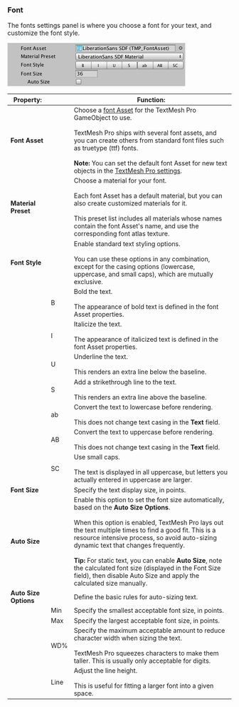 ### Font
The fonts settings panel is where you choose a font for your text, and customize the font style.

![Example image](../images/TMP_Object_Font.png)

|Property:||Function:|
|---------|-|---------|
|**Font Asset**||Choose a [font Asset](FontAssets.md) for the TextMesh Pro GameObject to use. <br/><br/> TextMesh Pro ships with several font assets, and you can create others from standard font files such as truetype (ttf) fonts. <br/><br/> **Note:** You can set the default font Asset for new text objects in the [TextMesh Pro settings](Settings.md).|
|**Material Preset**|| Choose a material for your font. <br/><br/> Each font Asset has a default material, but you can also create customized materials for it. <br/><br/> This preset list includes all materials whose names contain the font Asset's name, and use the corresponding font atlas texture.|
|**Font Style**|| Enable standard text styling options. <br/><br/> You can use these options in any combination, except for the casing options (lowercase, uppercase, and small caps), which are mutually exclusive. |
||B|Bold the text. <br/><br/> The appearance of bold text is defined in the font Asset properties.|
||I|Italicize the text. <br/><br/> The appearance of italicized text is defined in the font Asset properties.|
||U| Underline the text. <br/><br/> This renders an extra line below the baseline.|
||S|Add a strikethrough line to the text. <br/><br/> This renders an extra line above the baseline.|
||ab| Convert the text to lowercase before rendering. <br/><br/> This does not change text casing in the **Text** field.|
||AB|Convert the text to uppercase before rendering. <br/><br/> This does not change text casing in the **Text** field. |
||SC|Use small caps. <br/><br/> The text is displayed in all uppercase, but letters you actually entered in uppercase are larger.|
|**Font Size**||Specify the text display size, in points.|
|**Auto Size**||Enable this option to set the font size automatically, based on the **Auto Size Options**. <br/><br/> When this option is enabled, TextMesh Pro lays out the text multiple times to find a good fit. This is a resource intensive process, so avoid auto-sizing dynamic text that changes frequently. <br/><br/> **Tip:** For static text, you can enable **Auto Size**, note the calculated font size (displayed  in the Font Size field), then disable Auto Size and apply the calculated size manually.
|**Auto Size Options**||Define the basic rules for auto-sizing text.|
||Min|Specify the smallest acceptable font size, in points.|
||Max|Specify the largest acceptable font size, in points.|
||WD%|Specify the maximum acceptable amount to reduce character width when sizing the text. <br/><br/> TextMesh Pro squeezes characters to make them taller. This is usually only acceptable for digits.|
||Line|Adjust the line height. <br/><br/> This is useful for fitting a larger font into a given space.|